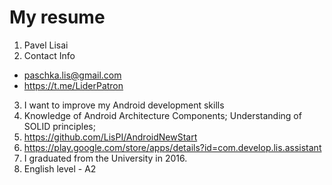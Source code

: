# My resume

1. Pavel Lisai
2. Contact Info 
  - paschka.lis@gmail.com
  - https://t.me/LiderPatron
3. I want to improve my Android development skills
4.  Knowledge of Android Architecture Components;
    Understanding of SOLID principles;
5. https://github.com/LisPI/AndroidNewStart
6. https://play.google.com/store/apps/details?id=com.develop.lis.assistant
7. I graduated from the University in 2016.
8. English level - A2
